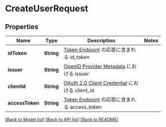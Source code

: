 # CreateUserRequest

## Properties
Name | Type | Description | Notes
------------ | ------------- | ------------- | -------------
**idToken** | **String** | [Token Endpoint](http://openid-foundation-japan.github.io/openid-connect-core-1_0.ja.html#TokenEndpoint) の応答に含まれる id_token | 
**issuer** | **String** | [OpenID Provider Metadata](https://openid.net/specs/openid-connect-discovery-1_0.html#ProviderMetadata) における issuer | 
**clientId** | **String** | [OAuth 2.0 Client Credential](https://datatracker.ietf.org/doc/html/rfc6749#section-2.3.1) における client_id | 
**accessToken** | **String** | [Token Endpoint](http://openid-foundation-japan.github.io/openid-connect-core-1_0.ja.html#TokenEndpoint) の応答に含まれる access_token | 

[[Back to Model list]](../README.md#documentation-for-models) [[Back to API list]](../README.md#documentation-for-api-endpoints) [[Back to README]](../README.md)


